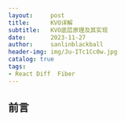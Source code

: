 ```yaml
---
layout:     post
title:      KVO详解
subtitle:   KVO底层原理及其实现
date:       2023-11-27
author:     sanlinblackball
header-img: img/Ju-ITc1Cc0w.jpg
catalog: true
tags:
- React Diff  Fiber
---
```


## 前言
